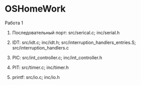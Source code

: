 # OSHomeWork

Работа 1

1. Последовательный порт: src/serical.c; inc/serial.h

2. IDT: src/idt.c; inc/idt.h; src/interruption_handlers_entries.S; src/interruption_handlers.c

3. PIC: src/int_controller.c; inc/int_controller.h

4. PIT: src/timer.c; inc/timer.h

5. printf: src/io.c; inc/io.h
